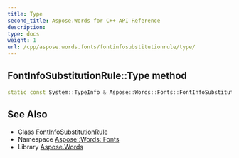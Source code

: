 ```yaml
---
title: Type
second_title: Aspose.Words for C++ API Reference
description: 
type: docs
weight: 1
url: /cpp/aspose.words.fonts/fontinfosubstitutionrule/type/
---
```

## FontInfoSubstitutionRule::Type method




```cpp
static const System::TypeInfo & Aspose::Words::Fonts::FontInfoSubstitutionRule::Type()
```

## See Also

* Class [FontInfoSubstitutionRule](../)
* Namespace [Aspose::Words::Fonts](../../)
* Library [Aspose.Words](../../../)
